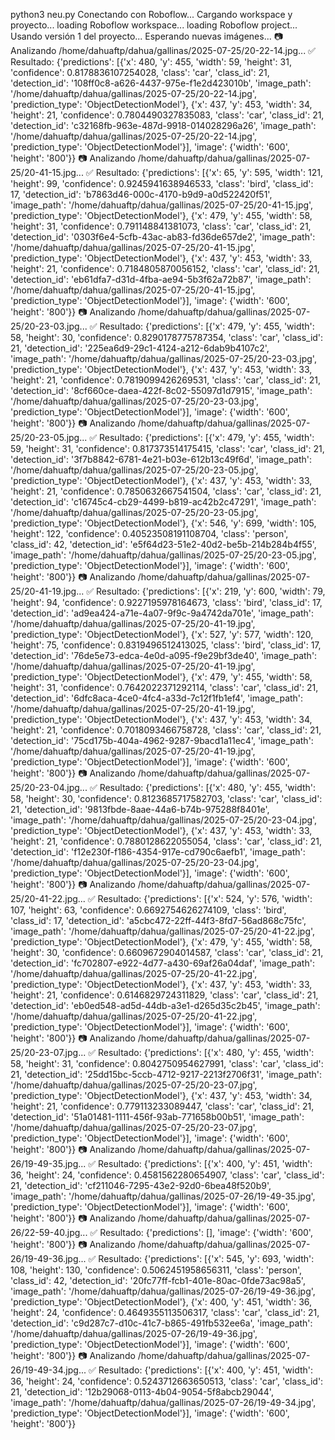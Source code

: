 python3 neu.py 
Conectando con Roboflow...
Cargando workspace y proyecto...
loading Roboflow workspace...
loading Roboflow project...
Usando versión 1 del proyecto...
Esperando nuevas imágenes...
📷 Analizando /home/dahuaftp/dahua/gallinas/2025-07-25/20-22-14.jpg...
✅ Resultado: {'predictions': [{'x': 480, 'y': 455, 'width': 59, 'height': 31, 'confidence': 0.8178836107254028, 'class': 'car', 'class_id': 21, 'detection_id': '108ff0c8-a626-4437-975e-f1e2d423010b', 'image_path': '/home/dahuaftp/dahua/gallinas/2025-07-25/20-22-14.jpg', 'prediction_type': 'ObjectDetectionModel'}, {'x': 437, 'y': 453, 'width': 34, 'height': 21, 'confidence': 0.7804490327835083, 'class': 'car', 'class_id': 21, 'detection_id': 'c32168fb-963e-487d-9918-014028296a26', 'image_path': '/home/dahuaftp/dahua/gallinas/2025-07-25/20-22-14.jpg', 'prediction_type': 'ObjectDetectionModel'}], 'image': {'width': '600', 'height': '800'}}
📷 Analizando /home/dahuaftp/dahua/gallinas/2025-07-25/20-41-15.jpg...
✅ Resultado: {'predictions': [{'x': 65, 'y': 595, 'width': 121, 'height': 99, 'confidence': 0.9245941638946533, 'class': 'bird', 'class_id': 17, 'detection_id': 'b7863d46-000c-4170-b9d9-a0d522420f51', 'image_path': '/home/dahuaftp/dahua/gallinas/2025-07-25/20-41-15.jpg', 'prediction_type': 'ObjectDetectionModel'}, {'x': 479, 'y': 455, 'width': 58, 'height': 31, 'confidence': 0.791148841381073, 'class': 'car', 'class_id': 21, 'detection_id': '0303f6e4-5cfb-43ac-ab83-fd36de657de2', 'image_path': '/home/dahuaftp/dahua/gallinas/2025-07-25/20-41-15.jpg', 'prediction_type': 'ObjectDetectionModel'}, {'x': 437, 'y': 453, 'width': 33, 'height': 21, 'confidence': 0.7184805870056152, 'class': 'car', 'class_id': 21, 'detection_id': 'eb61dfa7-d31d-4fba-ae94-5b3f62a72b87', 'image_path': '/home/dahuaftp/dahua/gallinas/2025-07-25/20-41-15.jpg', 'prediction_type': 'ObjectDetectionModel'}], 'image': {'width': '600', 'height': '800'}}
📷 Analizando /home/dahuaftp/dahua/gallinas/2025-07-25/20-23-03.jpg...
✅ Resultado: {'predictions': [{'x': 479, 'y': 455, 'width': 58, 'height': 30, 'confidence': 0.8290178775787354, 'class': 'car', 'class_id': 21, 'detection_id': '225ea6d9-29c1-4124-a212-6dab9b4107c2', 'image_path': '/home/dahuaftp/dahua/gallinas/2025-07-25/20-23-03.jpg', 'prediction_type': 'ObjectDetectionModel'}, {'x': 437, 'y': 453, 'width': 33, 'height': 21, 'confidence': 0.7819099426269531, 'class': 'car', 'class_id': 21, 'detection_id': '8cf660ce-daea-422f-8c02-55097d1d7915', 'image_path': '/home/dahuaftp/dahua/gallinas/2025-07-25/20-23-03.jpg', 'prediction_type': 'ObjectDetectionModel'}], 'image': {'width': '600', 'height': '800'}}
📷 Analizando /home/dahuaftp/dahua/gallinas/2025-07-25/20-23-05.jpg...
✅ Resultado: {'predictions': [{'x': 479, 'y': 455, 'width': 59, 'height': 31, 'confidence': 0.817373514175415, 'class': 'car', 'class_id': 21, 'detection_id': '3f7b8842-6781-4e21-b03e-612b13c49f6d', 'image_path': '/home/dahuaftp/dahua/gallinas/2025-07-25/20-23-05.jpg', 'prediction_type': 'ObjectDetectionModel'}, {'x': 437, 'y': 453, 'width': 33, 'height': 21, 'confidence': 0.7850632667541504, 'class': 'car', 'class_id': 21, 'detection_id': 'c16745c4-cb29-4499-b819-ac42b2c47291', 'image_path': '/home/dahuaftp/dahua/gallinas/2025-07-25/20-23-05.jpg', 'prediction_type': 'ObjectDetectionModel'}, {'x': 546, 'y': 699, 'width': 105, 'height': 122, 'confidence': 0.40523508191108704, 'class': 'person', 'class_id': 42, 'detection_id': 'e5f64d23-51e2-40d2-be5b-214b284b4f55', 'image_path': '/home/dahuaftp/dahua/gallinas/2025-07-25/20-23-05.jpg', 'prediction_type': 'ObjectDetectionModel'}], 'image': {'width': '600', 'height': '800'}}
📷 Analizando /home/dahuaftp/dahua/gallinas/2025-07-25/20-41-19.jpg...
✅ Resultado: {'predictions': [{'x': 219, 'y': 600, 'width': 79, 'height': 94, 'confidence': 0.9227195978164673, 'class': 'bird', 'class_id': 17, 'detection_id': 'ad9ea424-a71e-4a07-9f9c-9a4742da701e', 'image_path': '/home/dahuaftp/dahua/gallinas/2025-07-25/20-41-19.jpg', 'prediction_type': 'ObjectDetectionModel'}, {'x': 527, 'y': 577, 'width': 120, 'height': 75, 'confidence': 0.8319496512413025, 'class': 'bird', 'class_id': 17, 'detection_id': '76de5e73-edca-4e0d-a095-f9e29bf3de40', 'image_path': '/home/dahuaftp/dahua/gallinas/2025-07-25/20-41-19.jpg', 'prediction_type': 'ObjectDetectionModel'}, {'x': 479, 'y': 455, 'width': 58, 'height': 31, 'confidence': 0.7642022371292114, 'class': 'car', 'class_id': 21, 'detection_id': '6dfc8aca-4ce0-4fc4-a33d-7c12f1fb1ef4', 'image_path': '/home/dahuaftp/dahua/gallinas/2025-07-25/20-41-19.jpg', 'prediction_type': 'ObjectDetectionModel'}, {'x': 437, 'y': 453, 'width': 34, 'height': 21, 'confidence': 0.7018093466758728, 'class': 'car', 'class_id': 21, 'detection_id': '75cd175b-404a-4962-9287-9bacd1a11ec4', 'image_path': '/home/dahuaftp/dahua/gallinas/2025-07-25/20-41-19.jpg', 'prediction_type': 'ObjectDetectionModel'}], 'image': {'width': '600', 'height': '800'}}
📷 Analizando /home/dahuaftp/dahua/gallinas/2025-07-25/20-23-04.jpg...
✅ Resultado: {'predictions': [{'x': 480, 'y': 455, 'width': 58, 'height': 30, 'confidence': 0.8123685717582703, 'class': 'car', 'class_id': 21, 'detection_id': '9813fbde-8aae-44a6-b74b-975288f8401e', 'image_path': '/home/dahuaftp/dahua/gallinas/2025-07-25/20-23-04.jpg', 'prediction_type': 'ObjectDetectionModel'}, {'x': 437, 'y': 453, 'width': 33, 'height': 21, 'confidence': 0.7880128622055054, 'class': 'car', 'class_id': 21, 'detection_id': 'f12e230f-f186-4354-917e-cd790c6aefb1', 'image_path': '/home/dahuaftp/dahua/gallinas/2025-07-25/20-23-04.jpg', 'prediction_type': 'ObjectDetectionModel'}], 'image': {'width': '600', 'height': '800'}}
📷 Analizando /home/dahuaftp/dahua/gallinas/2025-07-25/20-41-22.jpg...
✅ Resultado: {'predictions': [{'x': 524, 'y': 576, 'width': 107, 'height': 63, 'confidence': 0.6692754626274109, 'class': 'bird', 'class_id': 17, 'detection_id': 'a5cbc472-22ff-44f3-8fd7-56ad868c75fc', 'image_path': '/home/dahuaftp/dahua/gallinas/2025-07-25/20-41-22.jpg', 'prediction_type': 'ObjectDetectionModel'}, {'x': 479, 'y': 455, 'width': 58, 'height': 30, 'confidence': 0.6609672904014587, 'class': 'car', 'class_id': 21, 'detection_id': 'fc702807-e922-4d77-a430-69af26a04daf', 'image_path': '/home/dahuaftp/dahua/gallinas/2025-07-25/20-41-22.jpg', 'prediction_type': 'ObjectDetectionModel'}, {'x': 437, 'y': 453, 'width': 33, 'height': 21, 'confidence': 0.6146829724311829, 'class': 'car', 'class_id': 21, 'detection_id': 'eb0ed548-ad5d-44db-a3e1-d265d35c2b45', 'image_path': '/home/dahuaftp/dahua/gallinas/2025-07-25/20-41-22.jpg', 'prediction_type': 'ObjectDetectionModel'}], 'image': {'width': '600', 'height': '800'}}
📷 Analizando /home/dahuaftp/dahua/gallinas/2025-07-25/20-23-07.jpg...
✅ Resultado: {'predictions': [{'x': 480, 'y': 455, 'width': 58, 'height': 31, 'confidence': 0.8042750954627991, 'class': 'car', 'class_id': 21, 'detection_id': '25dd15bc-5ccb-4712-9217-2213f2706f31', 'image_path': '/home/dahuaftp/dahua/gallinas/2025-07-25/20-23-07.jpg', 'prediction_type': 'ObjectDetectionModel'}, {'x': 437, 'y': 453, 'width': 34, 'height': 21, 'confidence': 0.779113233089447, 'class': 'car', 'class_id': 21, 'detection_id': '51a01481-1111-456f-93ab-771658b00b51', 'image_path': '/home/dahuaftp/dahua/gallinas/2025-07-25/20-23-07.jpg', 'prediction_type': 'ObjectDetectionModel'}], 'image': {'width': '600', 'height': '800'}}
📷 Analizando /home/dahuaftp/dahua/gallinas/2025-07-26/19-49-35.jpg...
✅ Resultado: {'predictions': [{'x': 400, 'y': 451, 'width': 36, 'height': 24, 'confidence': 0.4581562280654907, 'class': 'car', 'class_id': 21, 'detection_id': 'cf211046-7295-43e2-92d0-6bea48f520b9', 'image_path': '/home/dahuaftp/dahua/gallinas/2025-07-26/19-49-35.jpg', 'prediction_type': 'ObjectDetectionModel'}], 'image': {'width': '600', 'height': '800'}}
📷 Analizando /home/dahuaftp/dahua/gallinas/2025-07-26/22-59-40.jpg...
✅ Resultado: {'predictions': [], 'image': {'width': '600', 'height': '800'}}
📷 Analizando /home/dahuaftp/dahua/gallinas/2025-07-26/19-49-36.jpg...
✅ Resultado: {'predictions': [{'x': 545, 'y': 693, 'width': 108, 'height': 130, 'confidence': 0.5062451958656311, 'class': 'person', 'class_id': 42, 'detection_id': '20fc77ff-fcb1-401e-80ac-0fde73ac98a5', 'image_path': '/home/dahuaftp/dahua/gallinas/2025-07-26/19-49-36.jpg', 'prediction_type': 'ObjectDetectionModel'}, {'x': 400, 'y': 451, 'width': 36, 'height': 24, 'confidence': 0.4649355113506317, 'class': 'car', 'class_id': 21, 'detection_id': 'c9d287c7-d10c-41c7-b865-491fb532ee6a', 'image_path': '/home/dahuaftp/dahua/gallinas/2025-07-26/19-49-36.jpg', 'prediction_type': 'ObjectDetectionModel'}], 'image': {'width': '600', 'height': '800'}}
📷 Analizando /home/dahuaftp/dahua/gallinas/2025-07-26/19-49-34.jpg...
✅ Resultado: {'predictions': [{'x': 400, 'y': 451, 'width': 36, 'height': 24, 'confidence': 0.5243712663650513, 'class': 'car', 'class_id': 21, 'detection_id': '12b29068-0113-4b04-9054-5f8abcb29044', 'image_path': '/home/dahuaftp/dahua/gallinas/2025-07-26/19-49-34.jpg', 'prediction_type': 'ObjectDetectionModel'}], 'image': {'width': '600', 'height': '800'}}
